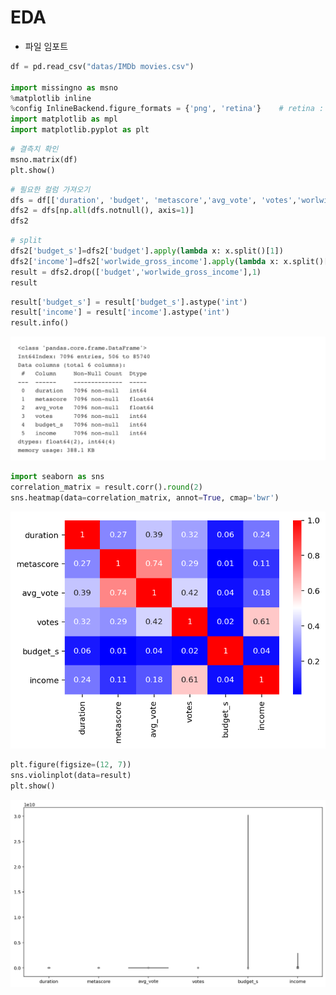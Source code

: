 # EDA

- 파일 임포트

```python
df = pd.read_csv("datas/IMDb movies.csv")

import missingno as msno
%matplotlib inline
%config InlineBackend.figure_formats = {'png', 'retina'}    # retina : 해상도
import matplotlib as mpl
import matplotlib.pyplot as plt
```

```python
# 결측치 확인
msno.matrix(df)
plt.show()
```

```python
# 필요한 컬럼 가져오기
dfs = df[['duration', 'budget', 'metascore','avg_vote', 'votes','worlwide_gross_income']]
dfs2 = dfs[np.all(dfs.notnull(), axis=1)]
dfs2
```

```python
# split
dfs2['budget_s']=dfs2['budget'].apply(lambda x: x.split()[1])
dfs2['income']=dfs2['worlwide_gross_income'].apply(lambda x: x.split()[1])
result = dfs2.drop(['budget','worlwide_gross_income'],1)
result
```

```python
result['budget_s'] = result['budget_s'].astype('int')
result['income'] = result['income'].astype('int')
result.info()
```

![EDA%2017ee9c50694a47568352bba7e5d324bd/Untitled.png](EDA%2017ee9c50694a47568352bba7e5d324bd/Untitled.png)

```python
import seaborn as sns
correlation_matrix = result.corr().round(2)
sns.heatmap(data=correlation_matrix, annot=True, cmap='bwr')
```

![EDA%2017ee9c50694a47568352bba7e5d324bd/Untitled%201.png](EDA%2017ee9c50694a47568352bba7e5d324bd/Untitled%201.png)

```python
plt.figure(figsize=(12, 7))
sns.violinplot(data=result)
plt.show()
```

![EDA%2017ee9c50694a47568352bba7e5d324bd/Untitled%202.png](EDA%2017ee9c50694a47568352bba7e5d324bd/Untitled%202.png)